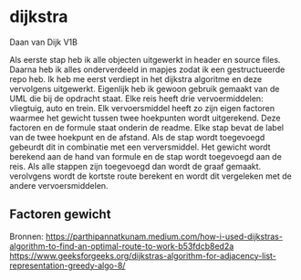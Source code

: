 # dijkstra
Daan van Dijk
V1B

Als eerste stap heb ik alle objecten uitgewerkt in header en source files. Daarna heb ik alles onderverdeeld in mapjes zodat ik een gestructueerde repo heb. Ik heb me eerst verdiept in het dijkstra algoritme en deze vervolgens uitgewerkt. Eigenlijk heb ik gewoon gebruik gemaakt van de UML die bij de opdracht staat. Elke reis heeft drie vervoermiddelen: vliegtuig, auto en trein. Elk vervoersmiddel heeft zo zijn eigen factoren waarmee het gewicht tussen twee hoekpunten wordt uitgerekend. Deze factoren en de formule staat onderin de readme. Elke stap bevat de label van de twee hoekpunt en de afstand. Als de stap wordt toegevoegd gebeurdt dit in combinatie met een verversmiddel. Het gewicht wordt berekend aan de hand van formule en de stap wordt toegevoegd aan de reis. Als alle stappen zijn toegevoegd dan wordt de graaf gemaakt. verolvgens wordt de kortste route berekent en wordt dit vergeleken met de andere vervoersmiddelen.


## Factoren gewicht


Bronnen:
https://parthipannatkunam.medium.com/how-i-used-dijkstras-algorithm-to-find-an-optimal-route-to-work-b53fdcb8ed2a 
https://www.geeksforgeeks.org/dijkstras-algorithm-for-adjacency-list-representation-greedy-algo-8/
